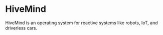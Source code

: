# HiveMind

HiveMind is an operating system for reactive systems like robots, IoT, and driverless cars.